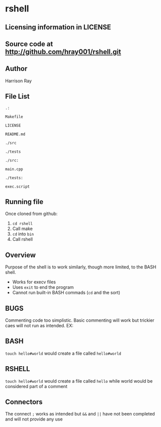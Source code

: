 rshell
======

Licensing information in LICENSE
---
Source code at http://github.com/hray001/rshell.git
---

Author
---
Harrison Ray

File List
---
```
.:

Makefile

LICENSE

README.md

./src

./tests
```
```
./src:

main.cpp
```
```
./tests:

exec.script
```

Running file
---
Once cloned from github:

1. `cd rshell`
2. Call make
3. `cd` into `bin`
4. Call rshell

Overview
---
Purpose of the shell is to work similarly, though more limited, to the BASH shell.

* Works for execv files
* Uses `exit` to end the program
* Cannot run built-in BASH commads (`cd` and the sort)

BUGS
---
Commenting code too simplistic. Basic commenting will work but trickier caes will not run as intended. EX:

BASH 
-
`touch hello#world`
 would create a file called `hello#world`

RSHELL
-
`touch hello#world`
 would create a file called `hello` while world would be considered part of a comment

Connectors
--
The connect `;` works as intended but `&&` and `||` have not been completed and will not provide any use

